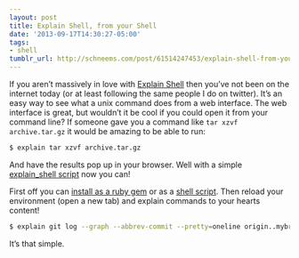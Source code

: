 ```yaml
---
layout: post
title: Explain Shell, from your Shell
date: '2013-09-17T14:30:27-05:00'
tags:
- shell
tumblr_url: http://schneems.com/post/61514247453/explain-shell-from-your-shell
---
```

<p>If you aren&#8217;t massively in love with <a href="http://explainshell.com/">Explain Shell</a> then you&#8217;ve not been on the internet today (or at least following the same people I do on twitter). It&#8217;s an easy way to see what a unix command does from a web interface. The web interface is great, but wouldn&#8217;t it be cool if you could open it from your command line? If someone gave you a command like <code>tar xzvf archive.tar.gz</code> it would be amazing to be able to run:</p>

```sh
$ explain tar xzvf archive.tar.gz
```

<p>And have the results pop up in your browser. Well with a simple <a href="http://github.com/schneems/explain_shell">explain_shell script</a> now you can!</p>

<p>First off you can <a href="https://github.com/schneems/explain_shell#install">install as a ruby gem</a> or as a <a href="https://github.com/schneems/explain_shell#without-rubygems">shell script</a>. Then reload your environment (open a new tab) and explain commands to your hearts content!</p>

```sh
$ explain git log --graph --abbrev-commit --pretty=oneline origin..mybranch
```

<p>It&#8217;s that simple.</p>
